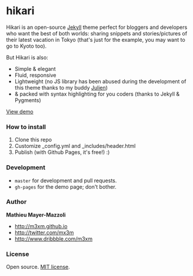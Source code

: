 # hikari

Hikari is an open-source [Jekyll](http://jekyllrb.com) theme perfect for bloggers and developers who want the best of both worlds: sharing snippets and stories/pictures of their latest vacation in Tokyo (that's just for the example, you may want to go to Kyoto too). 

But Hikari is also:

- Simple & elegant
- Fluid, responsive
- Lightweight (no JS library has been abused during the development of this theme thanks to my buddy [Julien](https://github.com/evarouss))
- & packed with syntax highlighting for you coders (thanks to Jekyll & Pygments)

[View demo](http://m3xm.github.io/hikari-for-Jekyll)


### How to install

1. Clone this repo
2. Customize _config.yml and _includes/header.html 
3. Publish (with Github Pages, it's free!) :) 


### Development

- `master` for development and pull requests.
- `gh-pages` for the demo page; don't bother. 


### Author

**Mathieu Mayer-Mazzoli**
- <http://m3xm.github.io>
- <http://twitter.com/mx3m>
- <http://www.dribbble.com/m3xm>


### License

Open source. [MIT license](http://opensource.org/licenses/MIT).